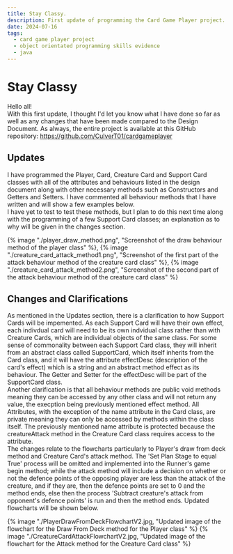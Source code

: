 ```yaml
---
title: Stay Classy.
description: First update of programming the Card Game Player project.
date: 2024-07-16 
tags:
  - card game player project
  - object orientated programming skills evidence
  - java
---
```


<div class="container fluid">
  <h1 class="col align-self-center">Stay Classy</h1>
  <div class="row justify-content-center">
    <p class="col-8">
    Hello all!<br />
    With this first update, I thought I'd let you know what I have done so far as well as any changes that have been made compared to the Design Document. As always, the entire project is available at this GitHub repository: <a href="https://github.com/CulverT01/cardgameplayer">https://github.com/CulverT01/cardgameplayer</a>
    </p>
  </div>
  <div class="row justify-content-center">
    <h2 class="row">Updates</h2>
    <p class="col-8"> 
    I have programmed the Player, Card, Creature Card and Support Card classes with all of the attributes and behaviours listed in the design document along with other necessary methods such as Constructors and Getters and Setters. I have commented all behaviour methods that I have written and will show a few examples below. <br />
     I have yet to test to test these methods, but I plan to do this next time along with the programming of a few Support Card classes; an explanation as to why will be given in the changes section. 
    </p>
    <div class="col-8">
    {% image "./player_draw_method.png", "Screenshot of the draw behaviour method of the player class" %}, 
    {% image "./creature_card_attack_method1.png", "Screenshot of the first part of the attack behaviour method of the creature card class" %},
    {% image "./creature_card_attack_method2.png", "Screenshot of the second part of the attack behaviour method of the creature card class" %}
    </div>   
  </div>
  <div class="row justify-content-center">
    <h2 class="row">Changes and Clarifications</h2>
    <p class="col-8"> 
    As mentioned in the Updates section, there is a clarification to how Support Cards will be impemented. As each Support Card will have their own effect, each indivdual card will need to be its own indvidual class rather than with Creature Cards, which are individual objects of the same class. For some sense of commonality between each Support Card class, they will inherit from an abstract class called SupportCard, which itself inherits from the Card class, and it will have the attribute effectDesc (description of the card's effect) which is a string and an abstract method effect as its behaviour. The Getter and Setter for the effectDesc will be part of the SupportCard class.<br />
    Another clarification is that all behaviour methods are public void methods meaning they can be accessed by any other class and will not return any value, the execption being previously mentioned effect method. All Attributes, with the exception of the name attribute in the Card class, are private meaning they can only be accessed by methods within the class itself. The previously mentioned name attribute is protected because the creatureAttack method in the Creature Card class requires access to the attribute.<br />
    The changes relate to the flowcharts particularly to Player's draw from deck method and Creature Card's attack method. The 'Set Plan Stage to equal True' process will be omitted and implemented into the Runner's game begin method; while the attack method will include a decision on whether or not the defence points of the opposing player are less than the attack of the creature, and if they are, then the defence points are set to 0 and the method ends, else then the process 'Subtract creature's attack from opponent's defence points' is run and then the method ends. Updated flowcharts will be shown below.
    </p>
    {% image "./PlayerDrawFromDeckFlowchartV2.jpg, "Updated image of the flowchart for the Draw From Deck method for the Player class" %}
    {% image "./CreatureCardAttackFlowchartV2.jpg, "Updated image of the flowchart for the Attack method for the Creature Card class" %}
  </div>
</div>